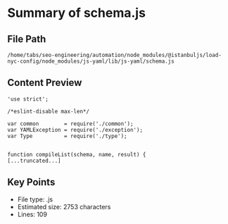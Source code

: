 # Summary of schema.js
  
## File Path
`/home/tabs/seo-engineering/automation/node_modules/@istanbuljs/load-nyc-config/node_modules/js-yaml/lib/js-yaml/schema.js`

## Content Preview
```
'use strict';

/*eslint-disable max-len*/

var common        = require('./common');
var YAMLException = require('./exception');
var Type          = require('./type');


function compileList(schema, name, result) {
[...truncated...]
```

## Key Points
- File type: .js
- Estimated size: 2753 characters
- Lines: 109
